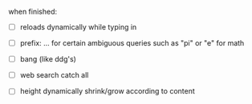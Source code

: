 when finished:
- [ ] reloads dynamically while typing in
- [ ] prefix: ... for certain ambiguous queries such as "pi" or "e" for math
- [ ] bang (like ddg's)
- [ ] web search catch all
- [ ] height dynamically shrink/grow according to content


